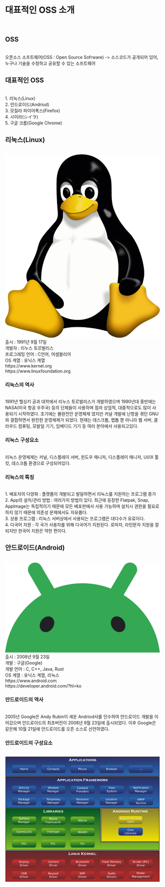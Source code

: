 <h1>대표적인 OSS 소개</h1><br>

<h2>OSS</h2><br>
오픈소스 소프트웨어(OSS : Open Source Sofrware)
-> 소스코드가 공개되어 있어, 누구나 기술을 수정하고 공유할 수 있는 소프트웨어

<h2>대표적인 OSS</h2><br>
1. 리눅스(Linux)<br>
2. 안드로이드(Andriod)<br>
3. 모질라 파이어폭스(Firefox)<br>
4. 시이라(シイラ)<br>
5. 구글 크롬(Google Chrome)<br>

<h2>리눅스(Linux)</h2><br>
<img src="https://github.com/bluemoon-17/OSS_explosion/blob/main/Image2/Linux.png"><br>
출시 : 1991년 9월 17일<br>
개발자 : 리누스 토르발리스<br>
프로그래밍 언어 : C언어, 어셈블리어<br>
OS 계열 : 유닉스 계열<br>
https://www.kernel.org<br>
https://www.linuxfoundation.org<br>

<h3>리눅스의 역사</h3><br>
1991년 헬싱키 공과 대학에서 리누스 토르발리스가 개발하였으며
1990년대 중반에는 NASA(미국 항공 우주국) 등의 단체들이 사용하며 점차
상업적, 대중적으로도 많이 사용되기 시작하였다. 초기에는 불완전안 운영체제 였지만
커널 개발에 난항을 겪던 GNU와 결합하면서 완전한 운영체제가 되었다.
현재는 데스크톱, 랩톱 뿐 아니라 웹 서버, 클라우드 컴퓨팅, 모발일 기기, 임베디드 기기 등 여러 분야에서 사용되고있다. 

<h3>리눅스 구성요소</h3><br>
리눅스 운영체제는 커널, 디스플레이 서버, 윈도우 매니저,
디스플레이 매니저, UI/IX 툴 킷, 데스크톱 환경으로 구성되어있다. 

<h3>리눅스의 특징</h3><br>
1. 배포자의 다양화 : 플랫폼이 개발되고 발달하면서 리눅스를 지원하는 프로그램 증가<br>
2. App의 설치/관리 방법 : 여러가지 방법이 있다. 최근에 등장한 Flatpak, Snap, AppImage는 독립적이기 때문에 모든 배포판에서 사용 가능하며 설치시 권한을 필요로 하지 않기 때문에 의존성 문제에서도 자유롭다.<br>
3. 상용 프로그램 : 리눅스 서버상에서 사용되는 프로그램은 대다수가 유료이다.<br>
4. 다국어 지원 : 각 국가 사용자를 위해 다국어가 지원된다. 로마자, 라틴문자 지원을 잘되지만 한국어 지원은 약한 편이다.<br>

<h2>안드로이드(Android)</h2><br>
<img src="https://github.com/bluemoon-17/OSS_explosion/blob/main/Image2/%EC%95%88%EB%93%9C%EB%A1%9C%EC%9D%B4%EB%93%9C.svg"><br>
출시 : 2008년 9월 23일<br>
개발 : 구글(Google)<br>
개발 언어 : C, C++, Java, Rust<br>
OS 계열 : 유닉스 계열, 리눅스<br>
https://www.android.com<br>
https://developer.android.com/?hl=ko<br>

<h3>안드로이드의 역사</h3><br>
2005년 Google은 Andy Rubin이 세운 Andriod사를 인수하여 안드로이드 개발을 이어갔으며 안드로이드의 최초버전이 2008년 9월 23일에 출시되었다. 이후 Google은 같은해 10월 21일에 안드로이드를 오픈 소스로 선언하였다.<br>

<h3>안드로이드의 구성요소</h3><br>
<img src="https://github.com/bluemoon-17/OSS_explosion/blob/main/Image2/andriod%EA%B5%AC%EC%A1%B0.png"><br>

